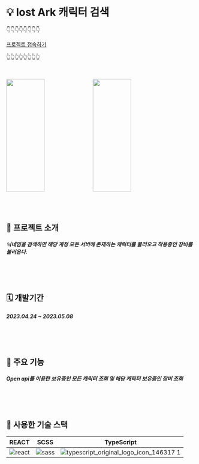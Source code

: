 # 💡 lost Ark 캐릭터 검색

👇👇👇👇👇👇👇👇

[프로젝트 접속하기](http://khj0196.dothome.co.kr)


👆👆👆👆👆👆👆👆

<br/>

<img src="https://user-images.githubusercontent.com/100519998/227865873-66dfd20f-2f12-4182-a03d-8bc6e6f61611.png" width ="45%" height="300px"> <img src="https://user-images.githubusercontent.com/100519998/227868077-64f0293b-43ae-4dba-b022-1c5b556c7eab.png" width ="45%" height="300px">

<br/>
<br/>


## 📌 프로젝트 소개

<h5>닉네임을 검색하면 해당 계정 모든 서버에 존재하는 캐릭터를 불러오고 착용중인 장비를 불러온다.

<br/>
<br/>
<br/>
<br/>
<br/>

## 🗓️ 개발기간
<h5>2023.04.24 ~ 2023.05.08

<br/>
<br/>
<br/>
<br/>
<br/>


## 📎 주요 기능 
<h5> Open api를 이용한 보유중인 모든 캐릭터 조회 및 해당 캐릭터 보유즁인 장비 조회

<br/>
<br/>
<br/>
<br/>
<br/>

## 📍 사용한 기술 스택
| REACT | SCSS | TypeScript |
|:---:|:---:|:---:|
| ![react](https://user-images.githubusercontent.com/100519998/227874284-72192c04-3f8b-4ae7-94d8-de30a043166a.svg)| ![sass](https://user-images.githubusercontent.com/100519998/227877981-7552edea-b3d7-401b-9500-468e56285567.svg) | ![typescript_original_logo_icon_146317 1](https://user-images.githubusercontent.com/100519998/236756423-b93db12f-fd51-4772-b12c-67a088561f59.svg)




<br/>
<br/>
